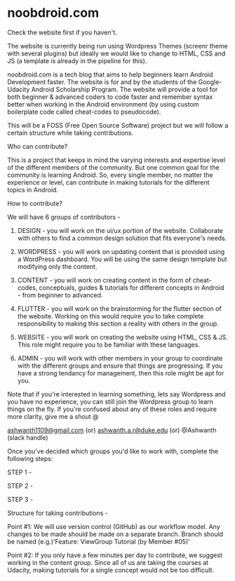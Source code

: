 # noobdroid.com
Check the website first if you haven't.

The website is currently being run using Wordpress Themes (screenr theme with several plugins) but ideally we would like to change to HTML, CSS and JS (a template is already in the pipeline for this).

noobdroid.com is a tech blog that aims to help beginners learn Android Development faster.
The website is for and by the students of the Google-Udacity Android Scholarship Program. The website will provide a tool for both beginner & advanced coders to code faster and remember syntax better when working in the Android environment (by using custom boilerplate code called cheat-codes to pseudocode).

This will be a FOSS (Free Open Source Software) project but we will follow a certain structure while taking contributions. 

Who can contribute?

This is a project that keeps in mind the varying interests and expertise level of the different members of the community. But one common goal for the community is learning Android. So, every single member, no matter the experience or level, can contribute in making tutorials for the different topics in Android.

How to contribute?

We will have 6 groups of contributors -

1) DESIGN - you will work on the ui/ux portion of the website. Collaborate with others to find a common design solution that fits everyone's needs.

2) WORDPRESS - you will work on updating content that is provided using a WordPress dashboard. You will be using the same design template but modifying only the content.

3) CONTENT - you will work on creating content in the form of cheat-codes, conceptuals, guides & tutorials for different concepts in Android - from beginner to advanced.

4) FLUTTER - you will work on the brainstorming for the flutter section of the website. Working on this would require you to take complete responsibility to making this section a reality with others in the group.

5) WEBSITE - you will work on creating the website using HTML, CSS & JS. This role might require you to be familiar with these languages.

6) ADMIN - you will work with other members in your group to coordinate with the different groups and ensure that things are progressing. If you have a strong tendancy for management, then this role might be apt for you.

Note that if you're interested in learning something, lets say Wordpress and you have no experience, you can still join the Wordpress group to learn things on the fly. If you're confused about any of these roles and require more clarity, give me a shout @ 

ashwanth1109@gmail.com (or) ashwanth.a.r@duke.edu (or) @Ashwanth (slack handle)

Once you've decided which groups you'd like to work with, complete the following steps:

STEP 1 - 

STEP 2 - 

STEP 3 - 

Structure for taking contributions - 

Point #1:
We will use version control (GitHub) as our workflow model. Any changes to be made should be made on a separate branch. Branch should be named (e.g.)'Feature: ViewGroup Tutorial (by Member #05)'

Point #2:
If you only have a few minutes per day to contribute, we suggest working in the content group. Since all of us are taking the courses at Udacity, making tutorials for a single concept would not be too difficult.

